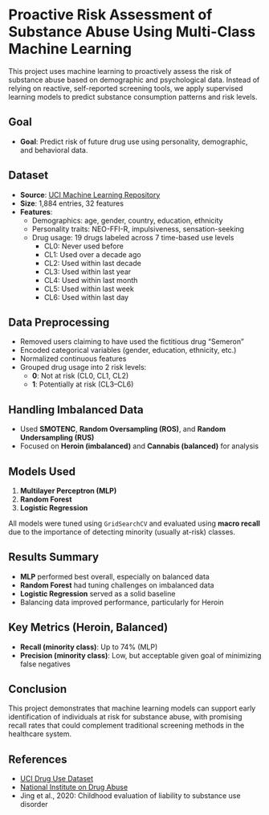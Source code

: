 # Proactive Risk Assessment of Substance Abuse Using Multi-Class Machine Learning

This project uses machine learning to proactively assess the risk of substance abuse based on demographic and psychological data. Instead of relying on reactive, self-reported screening tools, we apply supervised learning models to predict substance consumption patterns and risk levels.

## Goal 
- **Goal**: Predict risk of future drug use using personality, demographic, and behavioral data.

## Dataset
- **Source**: [UCI Machine Learning Repository](https://archive.ics.uci.edu/dataset/373/drug+consumption+quantified)  
- **Size**: 1,884 entries, 32 features  
- **Features**:
  - Demographics: age, gender, country, education, ethnicity
  - Personality traits: NEO-FFI-R, impulsiveness, sensation-seeking
  - Drug usage: 19 drugs labeled across 7 time-based use levels
    - CL0: Never used before
    - CL1: Used over a decade ago
    - CL2: Used within last decade
    - CL3: Used within last year
    - CL4: Used within last month
    - CL5: Used within last week
    - CL6: Used within last day

## Data Preprocessing
- Removed users claiming to have used the fictitious drug “Semeron”
- Encoded categorical variables (gender, education, ethnicity, etc.)
- Normalized continuous features
- Grouped drug usage into 2 risk levels:  
  - **0**: Not at risk (CL0, CL1, CL2)
  - **1**: Potentially at risk (CL3–CL6)

## Handling Imbalanced Data
- Used **SMOTENC**, **Random Oversampling (ROS)**, and **Random Undersampling (RUS)**
- Focused on **Heroin (imbalanced)** and **Cannabis (balanced)** for analysis

## Models Used
1. **Multilayer Perceptron (MLP)**  
2. **Random Forest**  
3. **Logistic Regression**

All models were tuned using `GridSearchCV` and evaluated using **macro recall** due to the importance of detecting minority (usually at-risk) classes.

## Results Summary
- **MLP** performed best overall, especially on balanced data
- **Random Forest** had tuning challenges on imbalanced data
- **Logistic Regression** served as a solid baseline
- Balancing data improved performance, particularly for Heroin

## Key Metrics (Heroin, Balanced)
- **Recall (minority class)**: Up to 74% (MLP)
- **Precision (minority class)**: Low, but acceptable given goal of minimizing false negatives

## Conclusion
This project demonstrates that machine learning models can support early identification of individuals at risk for substance abuse, with promising recall rates that could complement traditional screening methods in the healthcare system.

## References
- [UCI Drug Use Dataset](https://archive.ics.uci.edu/dataset/373/drug+consumption+quantified)  
- [National Institute on Drug Abuse](https://nida.nih.gov/)  
- Jing et al., 2020: Childhood evaluation of liability to substance use disorder
